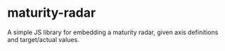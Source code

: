 # maturity-radar
A simple JS library for embedding a maturity radar, given axis definitions and target/actual values.
